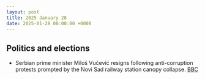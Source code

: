 ```yaml
---
layout: post
title: 2025 January 28
date: 2025-01-28 00:00:00 +0000
---
```


## Politics and elections

- Serbian prime minister Miloš Vučević resigns following anti-corruption protests prompted by the Novi Sad railway station canopy collapse. [BBC](https://www.bbc.com/news/articles/c1m5x1j3p2yo)